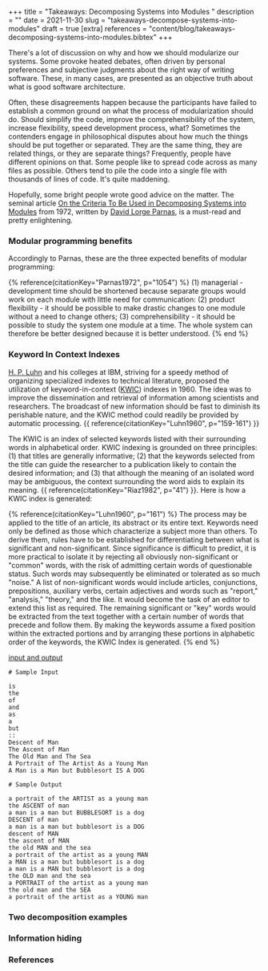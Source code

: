+++
title = "Takeaways: Decomposing Systems into Modules "
description = ""
date = 2021-11-30
slug = "takeaways-decompose-systems-into-modules"
draft = true
[extra]
references = "content/blog/takeaways-decomposing-systems-into-modules.bibtex"
+++

There's a lot of discussion on why and how we should modularize our systems.
Some provoke heated debates, often driven by personal preferences and subjective
judgments about the right way of writing software. These, in many cases, are
presented as an objective truth about what is good software architecture.

Often, these disagreements happen because the participants have failed to
establish a common ground on what the process of modularization should do.
Should simplify the code, improve the comprehensibility of the system, increase
flexibility, speed development process, what? Sometimes the contenders engage in
philosophical disputes about how much the things should be put together or
separated. They are the same thing, they are related things, or they are
separate things? Frequently, people have different opinions on that. Some people
like to spread code across as many files as possible. Others tend to pile the
code into a single file with thousands of lines of code. It's quite maddening.

Hopefully, some bright people wrote good advice on the matter. The seminal
article [On the Criteria To Be Used in Decomposing Systems into
Modules](https://doi.org/10.1145/361598.361623) from 1972, written by [David
Lorge Parnas](https://en.wikipedia.org/wiki/David_Parnas), is a must-read and
pretty enlightening.

### Modular programming benefits

Accordingly to Parnas, these are the three expected benefits of modular
programming:

{% reference(citationKey="Parnas1972", p="1054") %}
(1) managerial - development time should be shortened because separate groups
would work on each module with little need for communication: (2) product
flexibility - it should be possible to make drastic changes to one module
without a need to change others; (3) comprehensibility - it should be possible
to study the system one module at a time. The whole system can therefore be
better designed because it is better understood.
{% end %}

### Keyword In Context Indexes

[H. P. Luhn](https://en.wikipedia.org/wiki/Hans_Peter_Luhn) and his colleges at
IBM, striving for a speedy method of organizing specialized indexes to technical
literature, proposed the utilization of keyword-in-context
([KWIC](https://en.wikipedia.org/wiki/Key_Word_in_Context)) indexes in 1960. The
idea was to improve the dissemination and retrieval of information among
scientists and researchers. The broadcast of new information should be fast to
diminish its perishable nature, and the KWIC method could readily be provided by
automatic processing. {{ reference(citationKey="Luhn1960", p="159-161") }}

The KWIC is an index of selected keywords listed with their surrounding words in
alphabetical order. KWIC indexing is grounded on three principles: (1) that
titles are generally informative; (2) that the keywords selected from the title
can guide the researcher to a publication likely to contain the desired
information; and (3) that although the meaning of an isolated word may be
ambiguous, the context surrounding the word aids to explain its meaning. {{
reference(citationKey="Riaz1982", p="41") }}. Here is how a KWIC index is
generated:

{% reference(citationKey="Luhn1960", p="161") %}
The process may be applied to the title of an article, its abstract or its
entire text. Keywords need only be defined as those which characterize a subject
more than others. To derive them, rules have to be established for
differentiating between what is significant and non-significant.  Since
significance is difficult to predict, it is more practical to isolate it by
rejecting all obviously non-significant or "common" words, with the risk of
admitting certain words of questionable status. Such words may subsequently be
eliminated or tolerated as so much "noise." A list of non-significant words
would include articles, conjunctions, prepositions, auxiliary verbs, certain
adjectives and words such as "report," "analysis," "theory," and the like. It
would become the task of an editor to extend this list as required. The
remaining significant or "key" words would be extracted from the text together
with a certain number of words that precede and follow them. By making the
keywords assume a fixed position within the extracted portions and by arranging
these portions in alphabetic order of the keywords, the KWIC Index is generated.
{% end %}


[input and output](https://users.cs.duke.edu/~ola/ipc/kwic.html)

```text
# Sample Input

is
the
of
and
as
a
but
::
Descent of Man
The Ascent of Man
The Old Man and The Sea
A Portrait of The Artist As a Young Man
A Man is a Man but Bubblesort IS A DOG

# Sample Output

a portrait of the ARTIST as a young man
the ASCENT of man
a man is a man but BUBBLESORT is a dog
DESCENT of man
a man is a man but bubblesort is a DOG
descent of MAN
the ascent of MAN
the old MAN and the sea
a portrait of the artist as a young MAN
a MAN is a man but bubblesort is a dog
a man is a MAN but bubblesort is a dog
the OLD man and the sea
a PORTRAIT of the artist as a young man
the old man and the SEA
a portrait of the artist as a YOUNG man
```

### Two decomposition examples

### Information hiding

### References
